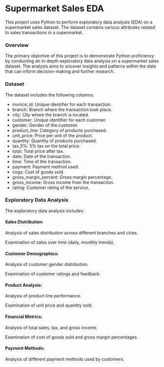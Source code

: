 # Supermarket Sales EDA
This project uses Python to perform exploratory data analysis (EDA) on a supermarket sales dataset. The dataset contains various attributes related to sales transactions in a supermarket.

### Overview
The primary objective of this project is to demonstrate Python proficiency by conducting an in-depth exploratory data analysis on a supermarket sales dataset. The analysis aims to uncover insights and patterns within the data that can inform decision-making and further research.

### Dataset
The dataset includes the following columns:

- invoice_id: Unique identifier for each transaction.
- branch: Branch where the transaction took place.
- city: City where the branch is located.
- customer: Unique identifier for each customer.
- gender: Gender of the customer.
- product_line: Category of products purchased.
- unit_price: Price per unit of the product.
- quantity: Quantity of products purchased.
- tax_5%: 5% tax on the total price.
- total: Total price after tax.
- date: Date of the transaction.
- time: Time of the transaction.
- payment: Payment method used.
- cogs: Cost of goods sold.
- gross_margin_percent: Gross margin percentage.
- gross_income: Gross income from the transaction.
- rating: Customer rating of the service.

  
### Exploratory Data Analysis
The exploratory data analysis includes:

#### Sales Distribution:

Analysis of sales distribution across different branches and cities.

Examination of sales over time (daily, monthly trends).


#### Customer Demographics:

Analysis of customer gender distribution.

Examination of customer ratings and feedback.

#### Product Analysis:

Analysis of product line performance.

Examination of unit price and quantity sold.


#### Financial Metrics:

Analysis of total sales, tax, and gross income.

Examination of cost of goods sold and gross margin percentages.

#### Payment Methods:

Analysis of different payment methods used by customers.
